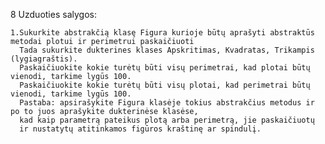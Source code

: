 8 Uzduoties salygos:

    1.Sukurkite abstrakčią klasę Figura kurioje būtų aprašyti abstraktūs metodai plotui ir perimetrui paskaičiuoti
      Tada sukurkite dukterines klases Apskritimas, Kvadratas, Trikampis (lygiagraštis).
      Paskaičiuokite kokie turėtų būti visų perimetrai, kad plotai būtų vienodi, tarkime lygūs 100.
      Paskaičiuokite kokie turėtų būti visų plotai, kad perimetrai būtų vienodi, tarkime lygūs 100.
      Pastaba: apsirašykite Figura klasėje tokius abstrakčius metodus ir po to juos aprašykite dukterinėse klasėse,
      kad kaip parametrą pateikus plotą arba perimetrą, jie paskaičiuotų
      ir nustatytų atitinkamos figūros kraštinę ar spindulį.